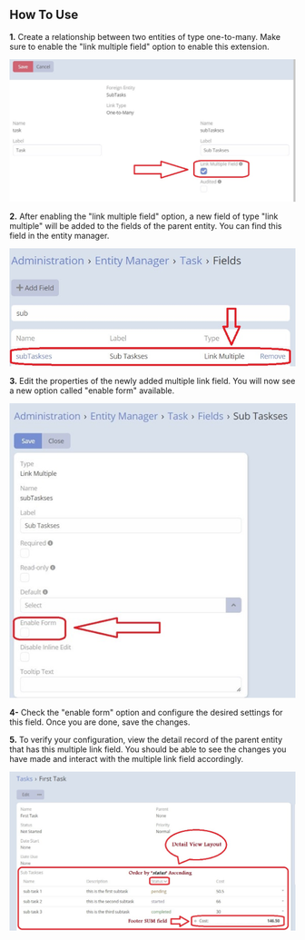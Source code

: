 ## How To Use

**1.** Create a relationship between two entities of type one-to-many. Make sure to enable the "link multiple field" option to enable this extension.

![how To Use](../../images/extensions/ebla-link-multiple-pro/how-to-use-1.jpg)

**2.** After enabling the "link multiple field" option, a new field of type "link multiple" will be added to the fields of the parent entity. You can find this field in the entity manager.

![how To Use](../../images/extensions/ebla-link-multiple-pro/how-to-use-2.jpg)

**3.** Edit the properties of the newly added multiple link field. You will now see a new option called "enable form" available.

![how To Use](../../images/extensions/ebla-link-multiple-pro/how-to-use-3.jpg)

**4-** Check the "enable form" option and configure the desired settings for this field. Once you are done, save the changes.

**5.** To verify your configuration, view the detail record of the parent entity that has this multiple link field. You should be able to see the changes you have made and interact with the multiple link field accordingly.

![how To Use](../../images/extensions/ebla-link-multiple-pro/how-to-use-4.jpg)